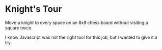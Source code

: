 # Knight's Tour
Move a knight to every space on an 8x8 chess board without visiting a square twice.

I know Javascript was not the right tool for this job, but I wanted to give it a try.
